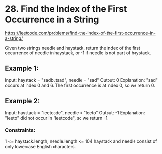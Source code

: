 # 28. Find the Index of the First Occurrence in a String

https://leetcode.com/problems/find-the-index-of-the-first-occurrence-in-a-string/

Given two strings needle and haystack, return the index of the first occurrence of needle in haystack, or -1 if needle is not part of haystack.

## Example 1:

Input: haystack = "sadbutsad", needle = "sad"
Output: 0
Explanation: "sad" occurs at index 0 and 6.
The first occurrence is at index 0, so we return 0.

## Example 2:

Input: haystack = "leetcode", needle = "leeto"
Output: -1
Explanation: "leeto" did not occur in "leetcode", so we return -1.

### Constraints:

1 <= haystack.length, needle.length <= 104
haystack and needle consist of only lowercase English characters.
